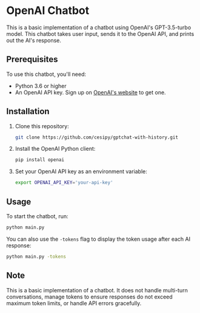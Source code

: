 

# OpenAI Chatbot

This is a basic implementation of a chatbot using OpenAI's GPT-3.5-turbo model. This chatbot takes user input, sends it to the OpenAI API, and prints out the AI's response.

## Prerequisites

To use this chatbot, you'll need:

- Python 3.6 or higher
- An OpenAI API key. Sign up on [OpenAI's website](https://www.openai.com) to get one.

## Installation

1. Clone this repository:
    ```sh
    git clone https://github.com/cesipy/gptchat-with-history.git
    ```

2. Install the OpenAI Python client:
    ```sh
    pip install openai
    ```

3. Set your OpenAI API key as an environment variable:
    ```sh
    export OPENAI_API_KEY='your-api-key'
    ```

## Usage

To start the chatbot, run:
```sh
python main.py
```

You can also use the `-tokens` flag to display the token usage after each AI response:
```sh
python main.py -tokens
```

## Note

This is a basic implementation of a chatbot. It does not handle multi-turn conversations, manage tokens to ensure responses do not exceed maximum token limits, or handle API errors gracefully.


